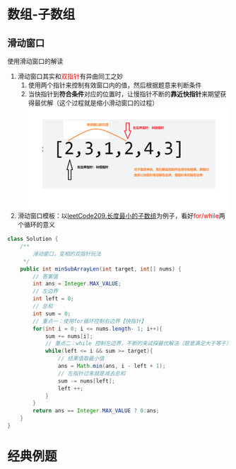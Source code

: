 # 数组-子数组
## 滑动窗口
使用滑动窗口的解读
1. 滑动窗口其实和<font color="red">双指针</font>有异曲同工之妙
   1. 使用两个指针来控制有效窗口内的值，然后根据题意来判断条件
   2. 当快指针到**符合条件**对应的位置时，让慢指针不断的**靠近快指针**来期望获得最优解（这个过程就是缩小滑动窗口的过程）
![](./img/2023-01-02-15-42-23.png)
2. 滑动窗口模板：以[leetCode209.长度最小的子数组](./problem/leetCode209.长度最小的子数组.md)为例子，看好<font color="red">for/while</font>两个循环的意义
```java
class Solution {
    /**
        滑动窗口，变相的双指针玩法
     */
    public int minSubArrayLen(int target, int[] nums) {
        // 答案值
        int ans = Integer.MAX_VALUE;
        // 左边界
        int left = 0;
        // 总和
        int sum = 0;
        // 重点一：使用for循环控制右边界【快指针】
        for(int i = 0; i <= nums.length- 1; i++){
            sum += nums[i];
            // 重点二：while 控制左边界，不断的来试探最优解法（题意满足大于等于）【慢指针】
            while(left <= i && sum >= target){
                // 结果值取最小值
                ans = Math.min(ans, i - left + 1);
                // 左指针过来就是减去总和
                sum -= nums[left];
                left ++;
            }
        }
        return ans == Integer.MAX_VALUE ? 0:ans;
    }
}
```


# 经典例题



